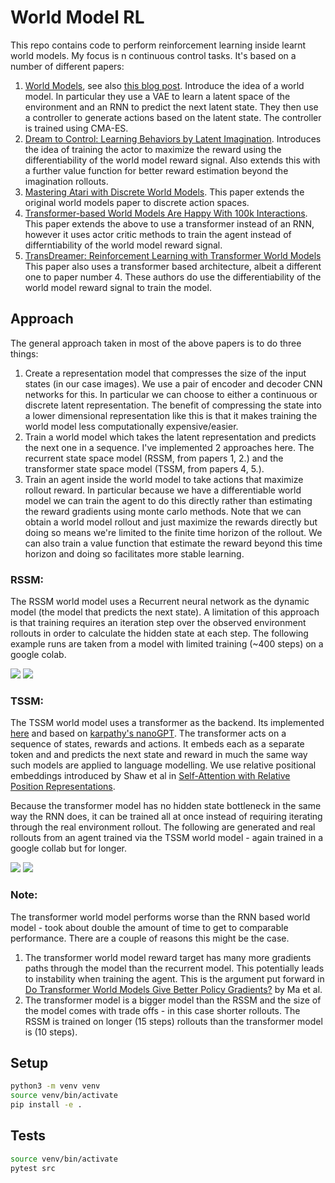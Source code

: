 # World Model RL

This repo contains code to perform reinforcement learning inside learnt world models. My focus is n continuous control tasks. It's based on a number of different papers:

1. [World Models](https://arxiv.org/abs/1803.10122), see also [this blog post](https://worldmodels.github.io/). Introduce the idea of a world model. In particular they use a VAE to learn a latent space of the environment and an RNN to predict the next latent state. They then use a controller to generate actions based on the latent state. The controller is trained using CMA-ES.
2. [Dream to Control: Learning Behaviors by Latent Imagination](https://arxiv.org/abs/1912.01603). Introduces the idea of training the actor to maximize the reward using the differentiability of the world model reward signal. Also extends this with a further value function for better reward estimation beyond the imagination rollouts.
3. [Mastering Atari with Discrete World Models](https://arxiv.org/abs/2010.02193). This paper extends the original world models paper to discrete action spaces.
4. [Transformer-based World Models Are Happy With 100k Interactions](https://arxiv.org/abs/2303.07109). This paper extends the above to use a transformer instead of an RNN, however it uses actor critic methods to train the agent instead of differntiability of the world model reward signal.
5. [TransDreamer: Reinforcement Learning with Transformer World Models](https://arxiv.org/abs/2202.09481) This paper also uses a transformer based architecture, albeit a different one to paper number 4. These authors do use the differentiability of the world model reward signal to train the model.

## Approach

The general approach taken in most of the above papers is to do three things:

1. Create a representation model that compresses the size of the input states (in our case images). We use a pair of encoder and decoder CNN networks for this. In particular we can choose to either a continuous or discrete latent representation. The benefit of compressing the state into a lower dimensional representation like this is that it makes training the world model less computationally expensive/easier.
2. Train a world model which takes the latent representation and predicts the next one in a sequence. I've implemented 2 approaches here. The recurrent state space model (RSSM, from papers 1, 2.) and the transformer state space model (TSSM, from papers 4, 5.).
3. Train an agent inside the world model to take actions that maximize rollout reward. In particular because we have a differentiable world model we can train the agent to do this directly rather than estimating the reward gradients using monte carlo methods. Note that we can obtain a world model rollout and just maximize the rewards directly but doing so means we're limited to the finite time horizon of the rollout. We can also train a value function that estimate the reward beyond this time horizon and doing so facilitates more stable learning.

### RSSM:

The RSSM world model uses a Recurrent neural network as the dynamic model (the model that predicts the next state). A limitation of this approach is that training requires an iteration step over the observed environment rollouts in order to calculate the hidden state at each step. The following example runs are taken from a model with limited training (~400 steps) on a google colab.

![](/assets/rssm-imagined-rollout.gif)
![](/assets/rssm-real-rollout.gif)


### TSSM:

The TSSM world model uses a transformer as the backend. Its implemented [here](https://github.com/mauicv/transformers) and based on [karpathy's nanoGPT](https://github.com/karpathy/nanoGPT). The transformer acts on a sequence of states, rewards and actions. It embeds each as a separate token and and predicts the next state and reward in much the same way such models are applied to language modelling. We use relative positional embeddings introduced by Shaw et al in [Self-Attention with Relative Position Representations](https://arxiv.org/abs/1803.02155v2).

Because the transformer model has no hidden state bottleneck in the same way the RNN does, it can be trained all at once instead of requiring iterating through the real environment rollout. The following are generated and real rollouts from an agent trained via the TSSM world model - again trained in a google collab but for longer.

![](/assets/tssm-imagined-rollout.gif)
![](/assets/tssm-real-rollout.gif)


### Note:

The transformer world model performs worse than the RNN based world model - took about double the amount of time to get to comparable performance. There are a couple of reasons this might be the case.

1. The transformer world model reward target has many more gradients paths through the model than the recurrent model. This potentially leads to instability when training the agent. This is the argument put forward in [Do Transformer World Models Give Better Policy Gradients?](https://arxiv.org/abs/2402.05290) by Ma et al.
2. The transformer model is a bigger model than the RSSM and the size of the model comes with trade offs - in this case shorter rollouts. The RSSM is trained on longer (15 steps) rollouts than the transformer model is (10 steps).


## Setup

```bash
python3 -m venv venv
source venv/bin/activate
pip install -e .
```

## Tests

```bash
source venv/bin/activate
pytest src
```
